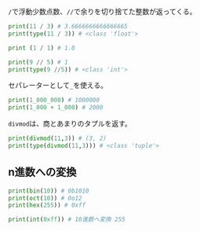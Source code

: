 `/`で浮動少数点数、`//`で余りを切り捨てた整数が返ってくる。

```python
print(11 / 3) # 3.6666666666666665
print(type(11 / 3)) # <class 'float'>

print (1 / 1) # 1.0

print(9 // 5) # 1
print(type(9 //5)) # <class 'int'>
```

セパレーターとして`_`を使える。

```Python
print(1_000_000) # 1000000
print(1_000 + 1_000) # 2000
```

`divmod`は、商とあまりのタプルを返す。

```python
print(divmod(11,3)) # (3, 2)
print(type(divmod(11,3))) # <class 'tuple'>
```

## n進数への変換

```python
print(bin(10)) # 0b1010
print(oct(10)) # 0o12
print(hex(255)) # 0xff

print(int(0xff)) # 10進数へ変換 255
```
